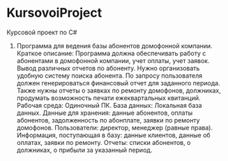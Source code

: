 # KursovoiProject
Курсовой проект по С#
1.	Программа для ведения базы абонентов домофонной компании.
Краткое описание: Программа должна обеспечивать работу с абонентами в домофонной компании, учет оплаты, учет заявок. Вывод различных отчетов по абоненту. Нужно организовать удобную систему поиска абонента. По запросу пользователя должен генерироваться финансовый отчет для заданного периода. Также нужны отчеты о заявках по ремонту домофонов, должниках, продумать возможность печати ежеквартальных квитанций.
Рабочая среда: Одиночный ПК.
База данных: Локальная база данных.
Данные для хранения: данные абонентов, оплаты абонентов, задолженность по абонплате, заявки по ремонту домофонов.
Пользователи: директор, менеджер (равные права).
Информация, поступающая в базу: данные клиентов, данные об оплатах, заявки по ремонту.
Отчеты: списки абонентов, о должниках, о прибыли за указанный период.
